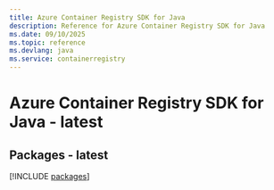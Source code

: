 ```yaml
---
title: Azure Container Registry SDK for Java
description: Reference for Azure Container Registry SDK for Java
ms.date: 09/10/2025
ms.topic: reference
ms.devlang: java
ms.service: containerregistry
---
```

# Azure Container Registry SDK for Java - latest
## Packages - latest
[!INCLUDE [packages](container-registry-index.md)]